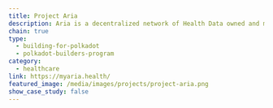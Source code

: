 ```yaml
---
title: Project Aria
description: Aria is a decentralized network of Health Data owned and manage buy the Data Owners (individuals).
chain: true
type:
  - building-for-polkadot
  - polkadot-builders-program
category:
  - healthcare
link: https://myaria.health/
featured_image: /media/images/projects/project-aria.png
show_case_study: false
---
```

